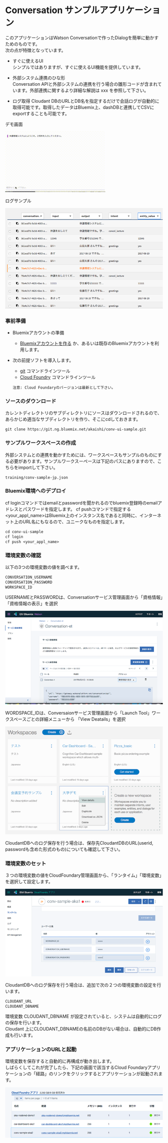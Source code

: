 # Conversation サンプルアプリケーション
このアプリケーションはWatson Conversationで作ったDialogを簡単に動かすためのものです。  
次の点が特徴となっています。  
  
- すぐに使えるUI  
シンプルではありますが、すぐに使えるUI機能を提供しています。

- 外部システム連携のひな形  
Conversation APIと外部システムの連携を行う場合の雛形コードが含まれています。外部連携に関するより詳細な解説は xxx を参照して下さい。

- ログ取得
Cloudant DBのURLとDB名を指定するだけで会話ログが自動的に取得可能です。取得したデータはBluemix上、dashDBと連携してCSVにexportすることも可能です。


デモ画面  

![デモ](readme_images/conv-demo.gif)

ログサンプル  

![ログ](readme_images/conv-log.png)

### 事前準備

* Bluemixアカウントの準備
    * [Bluemixアカウントを作る][sign_up] か、あるいは既存のBluemixアカウントを利用します。
* 次の前提ソフトを導入します。
    *  [git][git] コマンドラインツール
    *  [Cloud Foundry][cloud_foundry] コマンドラインツール

      注意: Cloud Foundaryのバージョンは最新として下さい。

### ソースのダウンロード
カレントディレクトリのサブディレクトリにソースはダウンロードされるので、あらかじめ適当なサブディレクトリを作り、そこにcdしておきます。

    git clone https://git.ng.bluemix.net/akaishi/conv-ui-sample.git

### サンプルワークスペースの作成
外部システムとの連携を動かすためには、ワークスペースもサンプルのものにする必要があります。サンプルワークスーペースは下記のパスにありますので、こちらをimportして下さい。

    training/conv-sample-jp.json

### Bluemix環境へのデプロイ
cf loginコマンドではemailとpasswordを聞かれるのでbluemix登録時のemailアドレスとパスワードを指定します。 
cf pushコマンドで指定する<your_appl_name>はBluemix上のインスタンス名であると同時に、インターネット上のURL名にもなるので、ユニークなものを指定します。  

    cd conv-ui-sample
    cf login
    cf push <your_appl_name>

### 環境変数の確認
以下の3つの環境変数の値を調べます。
  
    CONVERSATION_USERNAME  
    CONVERSATION_PASSWORD  
    WORKSPACE_ID  
  
USERNAMEとPASSWORDは、Conversationサービス管理画面から「資格情報」「資格情報の表示」を選択  
  
![userid](readme_images/conv-userid.png)
  
WORDSPACE_IDは、Conversaionサービス管理画面から「Launch Tool」ワークスペースごとの詳細メニューから
「View Deatails」を選択  
  
![workspace](readme_images/conv-workspaceid.png)  

CloudantDBへのログ保存を行う場合は、保存先CloudantDBのURL(userid, passwordも含めた形式のもの)についても確認して下さい。
  
### 環境変数のセット
３つの環境変数の値をCloudFoundary管理画面から、「ランタイム」「環境変数」を選択して設定します。
  
![setting](readme_images/env-settings.png)  
  
CloudantDBへのログ保存を行う場合は、追加で次の２つの環境変数の設定を行います。

    CLOUDANT_URL  
    CLOUDANT_DBNAME  
    
環境変数 CLOUDANT_DBNAME が設定されていると、システムは自動的にログの保存を行います。  
Cloudant 上にCLOUDANT_DBNAMEの名前のDBがない場合は、自動的にDB作成も行います。   

### アプリケーションのURLと起動
環境変数を保存すると自動的に再構成が動き出します。  
しばらくしてこれが完了したら、下記の画面で該当するCloud Foundaryアプリケーションの「経路」のリンクをクリックするとアプリケーションが起動されます。

![call-appl](readme_images/call-appl.png)


[node_js]: https://nodejs.org/#download
[cloud_foundry]: https://github.com/cloudfoundry/cli#downloads
[git]: https://git-scm.com/downloads
[npm_link]: https://www.npmjs.com/
[sign_up]: https://bluemix.net/registration
[demo]: https://git.ng.bluemix.net/akaishi/conv-ui-sample/blob/master/readme_images/conv-sample2.gif